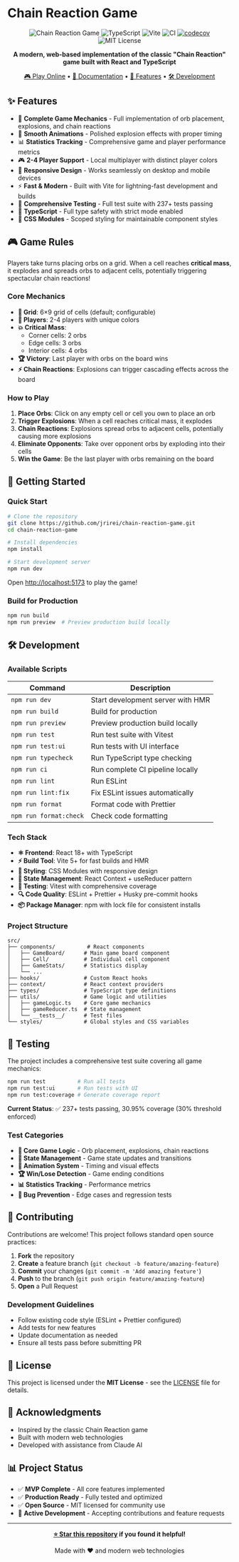 # Chain Reaction Game

<div align="center">

![Chain Reaction Game](https://img.shields.io/badge/React-18+-61DAFB?style=for-the-badge&logo=react&logoColor=black)
![TypeScript](https://img.shields.io/badge/TypeScript-5+-3178C6?style=for-the-badge&logo=typescript&logoColor=white)
![Vite](https://img.shields.io/badge/Vite-5+-646CFF?style=for-the-badge&logo=vite&logoColor=white)
![CI](https://github.com/jrirei/chain-reaction-game/workflows/CI/badge.svg)
[![codecov](https://codecov.io/gh/jrirei/chain-reaction-game/branch/main/graph/badge.svg)](https://codecov.io/gh/jrirei/chain-reaction-game)
![MIT License](https://img.shields.io/badge/License-MIT-green?style=for-the-badge)

**A modern, web-based implementation of the classic "Chain Reaction" game built with React and TypeScript**

[🎮 Play Online](#getting-started) • [📖 Documentation](#game-rules) • [🚀 Features](#features) • [🛠️ Development](#development)

</div>

## ✨ Features

- 🎯 **Complete Game Mechanics** - Full implementation of orb placement, explosions, and chain reactions
- 🎨 **Smooth Animations** - Polished explosion effects with proper timing
- 📊 **Statistics Tracking** - Comprehensive game and player performance metrics
- 🎮 **2-4 Player Support** - Local multiplayer with distinct player colors
- 📱 **Responsive Design** - Works seamlessly on desktop and mobile devices
- ⚡ **Fast & Modern** - Built with Vite for lightning-fast development and builds
- 🧪 **Comprehensive Testing** - Full test suite with 237+ tests passing
- 🔧 **TypeScript** - Full type safety with strict mode enabled
- 🎨 **CSS Modules** - Scoped styling for maintainable component styles

## 🎮 Game Rules

Players take turns placing orbs on a grid. When a cell reaches **critical mass**, it explodes and spreads orbs to adjacent cells, potentially triggering spectacular chain reactions!

### Core Mechanics

- **🎯 Grid**: 6×9 grid of cells (default; configurable)
- **👥 Players**: 2-4 players with unique colors
- **💥 Critical Mass**: 
  - Corner cells: 2 orbs
  - Edge cells: 3 orbs  
  - Interior cells: 4 orbs
- **🏆 Victory**: Last player with orbs on the board wins
- **⚡ Chain Reactions**: Explosions can trigger cascading effects across the board

### How to Play

1. **Place Orbs**: Click on any empty cell or cell you own to place an orb
2. **Trigger Explosions**: When a cell reaches critical mass, it explodes
3. **Chain Reactions**: Explosions spread orbs to adjacent cells, potentially causing more explosions
4. **Eliminate Opponents**: Take over opponent orbs by exploding into their cells
5. **Win the Game**: Be the last player with orbs remaining on the board

## 🚀 Getting Started

### Quick Start

```bash
# Clone the repository
git clone https://github.com/jrirei/chain-reaction-game.git
cd chain-reaction-game

# Install dependencies
npm install

# Start development server
npm run dev
```

Open [http://localhost:5173](http://localhost:5173) to play the game!

### Build for Production

```bash
npm run build
npm run preview  # Preview production build locally
```

## 🛠️ Development

### Available Scripts

| Command | Description |
|---------|-------------|
| `npm run dev` | Start development server with HMR |
| `npm run build` | Build for production |
| `npm run preview` | Preview production build locally |
| `npm run test` | Run test suite with Vitest |
| `npm run test:ui` | Run tests with UI interface |
| `npm run typecheck` | Run TypeScript type checking |
| `npm run ci` | Run complete CI pipeline locally |
| `npm run lint` | Run ESLint |
| `npm run lint:fix` | Fix ESLint issues automatically |
| `npm run format` | Format code with Prettier |
| `npm run format:check` | Check code formatting |

### Tech Stack

- **⚛️ Frontend**: React 18+ with TypeScript
- **⚡ Build Tool**: Vite 5+ for fast builds and HMR
- **🎨 Styling**: CSS Modules with responsive design
- **🔄 State Management**: React Context + useReducer pattern
- **🧪 Testing**: Vitest with comprehensive coverage
- **🔍 Code Quality**: ESLint + Prettier + Husky pre-commit hooks
- **📦 Package Manager**: npm with lock file for consistent installs

### Project Structure

```
src/
├── components/          # React components
│   ├── GameBoard/      # Main game board component
│   ├── Cell/           # Individual cell component
│   ├── GameStats/      # Statistics display
│   └── ...
├── hooks/              # Custom React hooks
├── context/            # React context providers
├── types/              # TypeScript type definitions
├── utils/              # Game logic and utilities
│   ├── gameLogic.ts    # Core game mechanics
│   ├── gameReducer.ts  # State management
│   └── __tests__/      # Test files
└── styles/             # Global styles and CSS variables
```

## 🧪 Testing

The project includes a comprehensive test suite covering all game mechanics:

```bash
npm run test          # Run all tests
npm run test:ui       # Run tests with UI
npm run test:coverage # Generate coverage report
```

**Current Status**: ✅ 237+ tests passing, 30.95% coverage (30% threshold enforced)

### Test Categories

- **🎯 Core Game Logic** - Orb placement, explosions, chain reactions
- **🔄 State Management** - Game state updates and transitions  
- **🎨 Animation System** - Timing and visual effects
- **🏆 Win/Lose Detection** - Game ending conditions
- **📊 Statistics Tracking** - Performance metrics
- **🐛 Bug Prevention** - Edge cases and regression tests

## 🤝 Contributing

Contributions are welcome! This project follows standard open source practices:

1. **Fork** the repository
2. **Create** a feature branch (`git checkout -b feature/amazing-feature`)
3. **Commit** your changes (`git commit -m 'Add amazing feature'`)
4. **Push** to the branch (`git push origin feature/amazing-feature`)
5. **Open** a Pull Request

### Development Guidelines

- Follow existing code style (ESLint + Prettier configured)
- Add tests for new features
- Update documentation as needed
- Ensure all tests pass before submitting PR

## 📝 License

This project is licensed under the **MIT License** - see the [LICENSE](LICENSE) file for details.

## 🙏 Acknowledgments

- Inspired by the classic Chain Reaction game
- Built with modern web technologies
- Developed with assistance from Claude AI

## 📊 Project Status

- ✅ **MVP Complete** - All core features implemented
- ✅ **Production Ready** - Fully tested and optimized
- ✅ **Open Source** - MIT licensed for community use
- 🔄 **Active Development** - Accepting contributions and feature requests

---

<div align="center">

**[⭐ Star this repository](https://github.com/jrirei/chain-reaction-game) if you found it helpful!**

Made with ❤️ and modern web technologies

</div>

